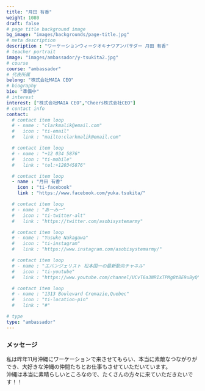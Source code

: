 ```yaml
---
title: "月田 有香"
weight: 1080
draft: false
# page title background image
bg_image: "images/backgrounds/page-title.jpg"
# meta description
description : "ワーケーションウィークオキナワアンバサダー 月田 有香"
# teacher portrait
image: "images/ambassador/y-tsukita2.jpg"
# course
course: "ambassador"
# 代表所属
belong: "株式会社MAIA CEO"
# biography
bio: "準備中"
# interest
interest: ["株式会社MAIA CEO","Cheers株式会社CEO"]
# contact info
contact:
  # contact item loop
  # - name : "clarkmalik@email.com"
  #   icon : "ti-email"
  #   link : "mailto:clarkmalik@email.com"

  # contact item loop
  # - name : "+12 034 5876"
  #   icon : "ti-mobile"
  #   link : "tel:+120345876"

  # contact item loop
  - name : "月田 有香"
    icon : "ti-facebook"
    link : "https://www.facebook.com/yuka.tsukita/"

  # contact item loop
  # - name : "あーみー"
  #   icon : "ti-twitter-alt"
  #   link : "https://twitter.com/asobisystemarmy"

  # contact item loop
  # - name : "Yusuke Nakagawa"
  #   icon : "ti-instagram"
  #   link : "https://www.instagram.com/asobisystemarmy/"

  # contact item loop
  # - name : "エバンジェリスト 松本国一の最新動向チャネル"
  #   icon : "ti-youtube"
  #   link : "https://www.youtube.com/channel/UCvT6a3NRIxTPMg8t8E9uByQ"

  # contact item loop
  # - name : "1313 Boulevard Cremazie,Quebec"
  #   icon : "ti-location-pin"
  #   link : "#"

# type
type: "ambassador"
---
```


### メッセージ

私は昨年11月沖縄にワーケーションで来させてもらい、本当に素敵なつながりができ、大好きな沖縄の仲間たちとお仕事もさせていただいています。  
沖縄は本当に素晴らしいところなので、たくさんの方々に来ていただきたいです！！